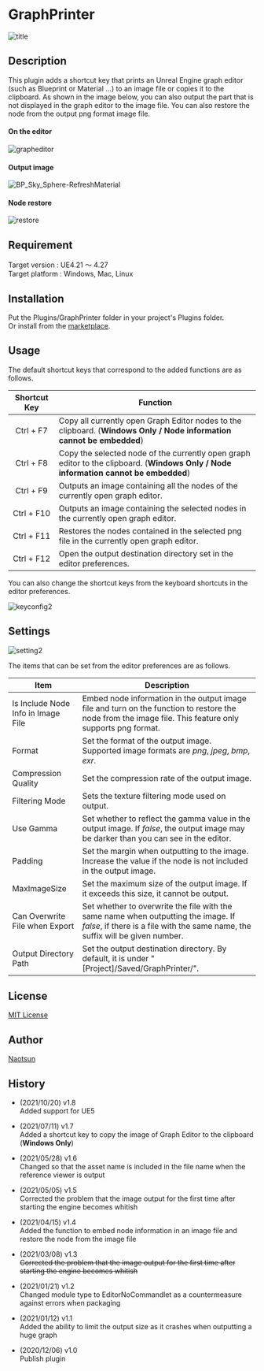 # GraphPrinter

![title](https://user-images.githubusercontent.com/51815450/101246117-93b7aa00-3754-11eb-811c-da38fbbd5b64.PNG)

## Description

This plugin adds a shortcut key that prints an Unreal Engine graph editor (such as Blueprint or Material ...) to an image file or copies it to the clipboard.
As shown in the image below, you can also output the part that is not displayed in the graph editor to the image file.
You can also restore the node from the output png format image file.  

#### On the editor
![grapheditor](https://user-images.githubusercontent.com/51815450/101246223-50117000-3755-11eb-8966-5da5124d420e.PNG)

#### Output image
![BP_Sky_Sphere-RefreshMaterial](https://user-images.githubusercontent.com/51815450/114880820-60d99d00-9e3d-11eb-92b6-e7ef5b6f4cc3.png)

#### Node restore  
![restore](https://user-images.githubusercontent.com/51815450/114888626-61c1fd00-9e44-11eb-96e8-602753fa40bd.gif)

## Requirement

Target version : UE4.21 ～ 4.27  
Target platform : Windows, Mac, Linux 

## Installation

Put the Plugins/GraphPrinter folder in your project's Plugins folder.  
Or install from the [marketplace](https://www.unrealengine.com/marketplace/en/product/graph-printer).  

## Usage

The default shortcut keys that correspond to the added functions are as follows.

|**Shortcut Key**|**Function**|
|:---:|---|
|Ctrl + F7|Copy all currently open Graph Editor nodes to the clipboard. (**Windows Only / Node information cannot be embedded**)|
|Ctrl + F8|Copy the selected node of the currently open graph editor to the clipboard. (**Windows Only / Node information cannot be embedded**)|
|Ctrl + F9|Outputs an image containing all the nodes of the currently open graph editor.|
|Ctrl + F10|Outputs an image containing the selected nodes in the currently open graph editor.|
|Ctrl + F11|Restores the nodes contained in the selected png file in the currently open graph editor.|
|Ctrl + F12|Open the output destination directory set in the editor preferences.|

You can also change the shortcut keys from the keyboard shortcuts in the editor preferences.

![keyconfig2](https://user-images.githubusercontent.com/51815450/114881766-43f19980-9e3e-11eb-9e71-da65bdfa5dbb.PNG)

## Settings

![setting2](https://user-images.githubusercontent.com/51815450/114881742-3d632200-9e3e-11eb-8bab-5db67665dee5.PNG)

The items that can be set from the editor preferences are as follows.

|**Item**|**Description**|
|---|---|
|Is Include Node Info in Image File|Embed node information in the output image file and turn on the function to restore the node from the image file. This feature only supports png format.|
|Format|Set the format of the output image. Supported image formats are *png*, *jpeg*, *bmp*, *exr*.|
|Compression Quality|Set the compression rate of the output image.|
|Filtering Mode|Sets the texture filtering mode used on output.|
|Use Gamma|Set whether to reflect the gamma value in the output image. If *false*, the output image may be darker than you can see in the editor.|
|Padding|Set the margin when outputting to the image. Increase the value if the node is not included in the output image.|
|MaxImageSize|Set the maximum size of the output image. If it exceeds this size, it cannot be output.|
|Can Overwrite File when Export|Set whether to overwrite the file with the same name when outputting the image. If *false*, if there is a file with the same name, the suffix will be given number.|
|Output Directory Path|Set the output destination directory. By default, it is under "[Project]/Saved/GraphPrinter/".|

## License

[MIT License](https://en.wikipedia.org/wiki/MIT_License)

## Author

[Naotsun](https://twitter.com/Naotsun_UE)

## History  

- (2021/10/20) v1.8   
  Added support for UE5  

- (2021/07/11) v1.7   
  Added a shortcut key to copy the image of Graph Editor to the clipboard (**Windows Only**)  

- (2021/05/28) v1.6   
  Changed so that the asset name is included in the file name when the reference viewer is output

- (2021/05/05) v1.5   
  Corrected the problem that the image output for the first time after starting the engine becomes whitish

- (2021/04/15) v1.4   
  Added the function to embed node information in an image file and restore the node from the image file

- (2021/03/08) v1.3   
  ~~Corrected the problem that the image output for the first time after starting the engine becomes whitish~~

- (2021/01/21) v1.2   
  Changed module type to EditorNoCommandlet as a countermeasure against errors when packaging

- (2021/01/12) v1.1   
  Added the ability to limit the output size as it crashes when outputting a huge graph

- (2020/12/06) v1.0   
  Publish plugin
